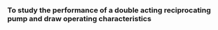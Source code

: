 ### To study the performance of a double acting reciprocating pump and draw operating characteristics 